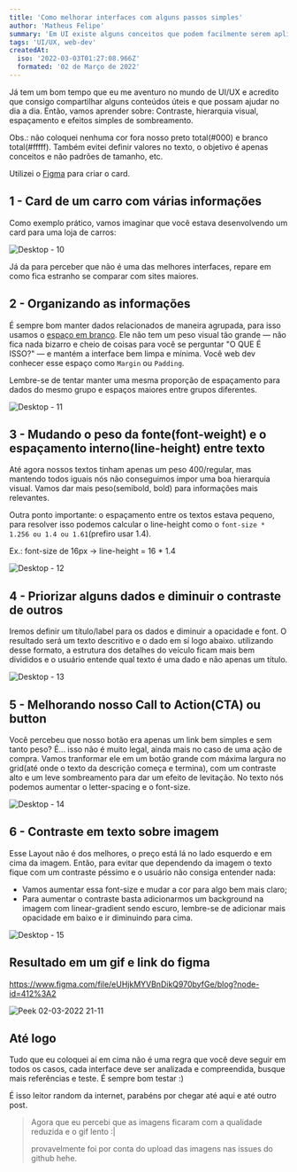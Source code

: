 ```yaml
---
title: 'Como melhorar interfaces com alguns passos simples'
author: 'Matheus Felipe'
summary: 'Em UI existe alguns conceitos que podem facilmente serem aplicados em diversas interfaces, nesse post eu lhe ensino um pouco sobre eles.'
tags: 'UI/UX, web-dev'
createdAt:
  iso: '2022-03-03T01:27:08.966Z'
  formated: '02 de Março de 2022'
---
```


Já tem um bom tempo que eu me aventuro no mundo de UI/UX e acredito que consigo compartilhar alguns conteúdos úteis e que possam ajudar no dia a dia. Então, vamos aprender sobre: Contraste, hierarquia visual, espaçamento e efeitos simples de sombreamento.

Obs.: não coloquei nenhuma cor fora nosso preto total(#000) e branco total(#fffff). Também evitei definir valores no texto, o objetivo é apenas conceitos e não padrões de tamanho, etc.

Utilizei o [Figma](http://figma.com/) para criar o card.

## 1 - Card de um carro com várias informações

Como exemplo prático, vamos imaginar que você estava desenvolvendo um card para uma loja de carros:

![Desktop - 10](https://user-images.githubusercontent.com/34286800/156477228-a27abf36-0482-4ebd-a9d6-fd88d2be592f.png)

Já da para perceber que não é uma das melhores interfaces, repare em como fica estranho se comparar com sites maiores.

## 2 - Organizando as informações

É sempre bom manter dados relacionados de maneira agrupada, para isso usamos o [espaço em branco](https://uxplanet.org/white-space-in-ui-design-8647d4f685a7). Ele não tem um peso visual tão grande — não fica nada bizarro e cheio de coisas para você se perguntar "O QUE É ISSO?" — e mantém a interface bem limpa e mínima. Você web dev conhecer esse espaço como `Margin` ou `Padding`.

Lembre-se de tentar manter uma mesma proporção de espaçamento para dados do mesmo grupo e espaços maiores entre grupos diferentes.

![Desktop - 11](https://user-images.githubusercontent.com/34286800/156477248-37cf1516-721a-4338-8b48-fa5c9dd7a295.png)

## 3 - Mudando o peso da fonte(font-weight) e o espaçamento interno(line-height) entre texto

Até agora nossos textos tinham apenas um peso 400/regular, mas mantendo todos iguais nós não conseguimos impor uma boa hierarquia visual. Vamos dar mais peso(semibold, bold) para informações mais relevantes.

Outra ponto importante: o espaçamento entre os textos estava pequeno, para resolver isso podemos calcular o line-height como o `font-size * 1.256 ou 1.4 ou 1.61`(prefiro usar 1.4).

Ex.: font-size de 16px -> line-height = 16 \* 1.4

![Desktop - 12](https://user-images.githubusercontent.com/34286800/156477252-37d2af33-525a-4d2f-83a5-44dc67fee220.png)

## 4 - Priorizar alguns dados e diminuir o contraste de outros

Iremos definir um título/label para os dados e diminuir a opacidade e font. O resultado será um texto descritivo e o dado em sí logo abaixo. utilizando desse formato, a estrutura dos detalhes do veículo ficam mais bem divididos e o usuário entende qual texto é uma dado e não apenas um título.

![Desktop - 13](https://user-images.githubusercontent.com/34286800/156477254-8e5dedd1-a2d6-485e-8b3d-b85600e0900b.png)

## 5 - Melhorando nosso Call to Action(CTA) ou button

Você percebeu que nosso botão era apenas um link bem simples e sem tanto peso? É... isso não é muito legal, ainda mais no caso de uma ação de compra. Vamos tranformar ele em um botão grande com máxima largura no grid(até onde o texto da descrição começa e termina), com um contraste alto e um leve sombreamento para dar um efeito de levitação. No texto nós podemos aumentar o letter-spacing e o font-size.

![Desktop - 14](https://user-images.githubusercontent.com/34286800/156477255-b0e85b96-db1b-4070-82d5-fd39fb6741c4.png)

## 6 - Contraste em texto sobre imagem

Esse Layout não é dos melhores, o preço está lá no lado esquerdo e em cima da imagem. Então, para evitar que dependendo da imagem o texto fique com um contraste péssimo e o usuário não consiga entender nada:

- Vamos aumentar essa font-size e mudar a cor para algo bem mais claro;
- Para aumentar o contraste basta adicionarmos um background na imagem com linear-gradient sendo escuro, lembre-se de adicionar mais opacidade em baixo e ir diminuindo para cima.

![Desktop - 15](https://user-images.githubusercontent.com/34286800/156477256-85a7fdb4-052f-4e42-870b-1ccaf88e8b0b.png)

## Resultado em um gif e link do figma

https://www.figma.com/file/eUHjkMYVBnDikQ970byfGe/blog?node-id=412%3A2

![Peek 02-03-2022 21-11](https://user-images.githubusercontent.com/34286800/156477067-f0765cae-d5c3-41ed-8a34-0ea0265a773d.gif)

## Até logo

Tudo que eu coloquei aí em cima não é uma regra que você deve seguir em todos os casos, cada interface deve ser analizada e compreendida, busque mais referências e teste. É sempre bom testar :)

É isso leitor random da internet, parabéns por chegar até aqui e até outro post.

> Agora que eu percebi que as imagens ficaram com a qualidade reduzida e o gif lento :|
>
> provavelmente foi por conta do upload das imagens nas issues do github hehe.
